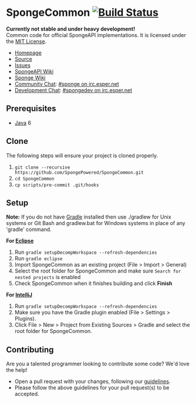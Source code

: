 SpongeCommon [![Build Status](https://travis-ci.org/SpongePowered/SpongeCommon.svg?branch=master)](https://travis-ci.org/SpongePowered/SpongeCommon)
=============
**Currently not stable and under heavy development!**  
Common code for official SpongeAPI implementations. It is licensed under the [MIT License]. 

* [Homepage]
* [Source]
* [Issues]
* [SpongeAPI Wiki]
* [Sponge Wiki]
* [Community Chat]: [#sponge on irc.esper.net]
* [Development Chat]: [#spongedev on irc.esper.net]

## Prerequisites
* [Java] 6

## Clone
The following steps will ensure your project is cloned properly.  
  1. `git clone --recursive https://github.com/SpongePowered/SpongeCommon.git`  
  2. `cd SpongeCommon`  
  3. `cp scripts/pre-commit .git/hooks`

## Setup
__Note:__ If you do not have [Gradle] installed then use ./gradlew for Unix systems or Git Bash and gradlew.bat for Windows systems in place of any 'gradle' command.

__For [Eclipse]__  
  1. Run `gradle setupDecompWorkspace --refresh-dependencies`  
  2. Run `gradle eclipse`
  3. Import SpongeCommon as an existing project (File > Import > General)
  4. Select the root folder for SpongeCommon and make sure `Search for nested projects` is enabled
  5. Check SpongeCommon when it finishes building and click **Finish**

__For [IntelliJ]__  
  1. Run `gradle setupDecompWorkspace --refresh-dependencies`  
  2. Make sure you have the Gradle plugin enabled (File > Settings > Plugins).  
  3. Click File > New > Project from Existing Sources > Gradle and select the root folder for SpongeCommon.

## Contributing
Are you a talented programmer looking to contribute some code? We'd love the help!
* Open a pull request with your changes, following our [guidelines](CONTRIBUTING.md).
* Please follow the above guidelines for your pull request(s) to be accepted.

[Eclipse]: https://www.eclipse.org/
[Gradle]: https://www.gradle.org/
[Homepage]: https://spongepowered.org/
[IntelliJ]: https://www.jetbrains.com/idea/
[Issues]: https://issues.spongepowered.org/
[SpongeAPI Wiki]: https://github.com/SpongePowered/SpongeAPI/wiki/
[Sponge Wiki]: https://github.com/SpongePowered/Sponge/wiki/
[Java]: http://java.oracle.com/
[Source]: https://github.com/SpongePowered/SpongeCommon/
[MIT License]: http://www.tldrlegal.com/license/mit-license
[Community Chat]: http://webchat.esper.net/?channels=sponge
[Development Chat]: http://webchat.esper.net/?channels=spongedev
[#sponge on irc.esper.net]: irc://irc.esper.net/#sponge
[#spongedev on irc.esper.net]: irc://irc.esper.net/#spongedev

